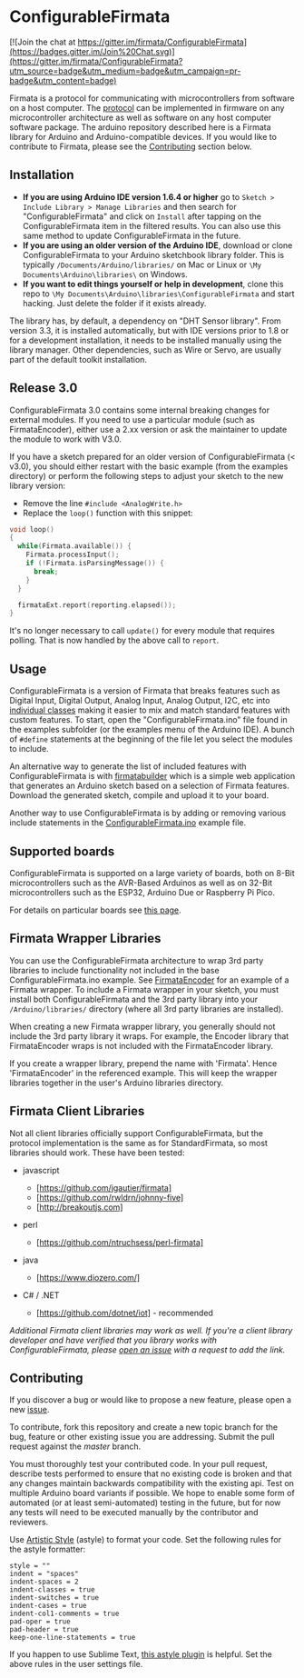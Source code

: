 # ConfigurableFirmata

[![Join the chat at https://gitter.im/firmata/ConfigurableFirmata](https://badges.gitter.im/Join%20Chat.svg)](https://gitter.im/firmata/ConfigurableFirmata?utm_source=badge&utm_medium=badge&utm_campaign=pr-badge&utm_content=badge)

Firmata is a protocol for communicating with microcontrollers from software on a host computer. The [protocol](https://github.com/firmata/protocol) can be implemented in firmware on any microcontroller architecture as well as software on any host computer software package. The arduino repository described here is a Firmata library for Arduino and Arduino-compatible devices. If you would like to contribute to Firmata, please see the [Contributing](#contributing) section below.

## Installation

- **If you are using Arduino IDE version 1.6.4 or higher** go to `Sketch > Include Library > Manage Libraries` and then search for "ConfigurableFirmata" and click on `Install` after tapping on the ConfigurableFirmata item in the filtered results. You can also use this same method to update ConfigurableFirmata in the future.
- **If you are using an older version of the Arduino IDE**, download or clone ConfigurableFirmata to your Arduino sketchbook library folder. This is typically `/Documents/Arduino/libraries/` on Mac or Linux or `\My Documents\Arduino\libraries\` on Windows.
- **If you want to edit things yourself or help in development**, clone this repo to `\My Documents\Arduino\libraries\ConfigurableFirmata` and start hacking. Just delete the folder if it exists already.

The library has, by default, a dependency on "DHT Sensor library". From version 3.3, it is installed automatically, but with IDE versions prior to 1.8 or for a development installation, it needs to be installed manually using the library manager. Other dependencies, such as Wire or Servo, are usually part of the default toolkit installation.

## Release 3.0

ConfigurableFirmata 3.0 contains some internal breaking changes for external modules. If you need to use a particular module (such as FirmataEncoder), either use a 2.xx version or ask the maintainer to update the module to work with V3.0. 

If you have a sketch prepared for an older version of ConfigurableFirmata (< v3.0), you should either restart with the basic example (from the examples directory) or perform the following steps to adjust your sketch to the new library version:

- Remove the line `#include <AnalogWrite.h>`
- Replace the `loop()` function with this snippet:

```cpp
void loop()
{
  while(Firmata.available()) {
    Firmata.processInput();
    if (!Firmata.isParsingMessage()) {
      break;
    }
  }

  firmataExt.report(reporting.elapsed());
}
```

It's no longer necessary to call `update()` for every module that requires polling. That is now handled by the above call to `report`. 

## Usage

ConfigurableFirmata is a version of Firmata that breaks features such as Digital Input, Digital Output, Analog Input, Analog Output, I2C, etc into [individual classes](https://github.com/firmata/ConfigurableFirmata/tree/master/src) making it easier to mix and match standard features with custom features. To start, open the "ConfigurableFirmata.ino" file found in the examples subfolder (or the examples menu of the Arduino IDE). A bunch of `#define` statements at the beginning of the file let you select the modules to include. 

An alternative way to generate the list of included features with ConfigurableFirmata is with [firmatabuilder](http://firmatabuilder.com) which is a simple web application that generates an Arduino sketch based on a selection of Firmata features. Download the generated sketch, compile and upload it to your board.

Another way to use ConfigurableFirmata is by adding or removing various include statements in the [ConfigurableFirmata.ino](https://github.com/firmata/ConfigurableFirmata/blob/master/examples/ConfigurableFirmata/ConfigurableFirmata.ino) example file.

## Supported boards

ConfigurableFirmata is supported on a large variety of boards, both on 8-Bit microcontrollers such as the AVR-Based Arduinos as well as on 32-Bit microcontrollers such as the ESP32, Arduino Due or Raspberry Pi Pico.

For details on particular boards see [this page](BoardSupport.md).

## Firmata Wrapper Libraries

You can use the ConfigurableFirmata architecture to wrap 3rd party libraries to include
functionality not included in the base ConfigurableFirmata.ino example. See [FirmataEncoder](https://github.com/firmata/FirmataEncoder) for an example of a Firmata wrapper. To include a Firmata wrapper in your sketch, you must install both ConfigurableFirmata and the 3rd party library into your `/Arduino/libraries/` directory (where all 3rd party libraries are installed).

When creating a new Firmata wrapper library, you generally should not include the 3rd party
library it wraps. For example, the Encoder library that FirmataEncoder wraps is not included with
the FirmataEncoder library.

If you create a wrapper library, prepend the name with 'Firmata'. Hence 'FirmataEncoder' in the
referenced example. This will keep the wrapper libraries together in the user's Arduino libraries
directory.

## Firmata Client Libraries
Not all client libraries officially support ConfigurableFirmata, but the protocol implementation is the same as for StandardFirmata, so most libraries should work. These have been tested:

* javascript
  * [https://github.com/jgautier/firmata]
  * [https://github.com/rwldrn/johnny-five]
  * [http://breakoutjs.com]
* perl
  * [https://github.com/ntruchsess/perl-firmata]

* java
  * [https://www.diozero.com/]

* C# / .NET
  * [https://github.com/dotnet/iot] - recommended

*Additional Firmata client libraries may work as well. If you're a client library developer and have verified that you library works with ConfigurableFirmata, please [open an issue](https://github.com/firmata/ConfigurableFirmata/issues) with a request to add the link.*

## Contributing

If you discover a bug or would like to propose a new feature, please open a new [issue](https://github.com/firmata/ConfigurableFirmata/issues?sort=created&state=open).

To contribute, fork this repository and create a new topic branch for the bug, feature or other existing issue you are addressing. Submit the pull request against the *master* branch.

You must thoroughly test your contributed code. In your pull request, describe tests performed to ensure that no existing code is broken and that any changes maintain backwards compatibility with the existing api. Test on multiple Arduino board variants if possible. We hope to enable some form of automated (or at least semi-automated) testing in the future, but for now any tests will need to be executed manually by the contributor and reviewers.

Use [Artistic Style](http://astyle.sourceforge.net/) (astyle) to format your code. Set the following rules for the astyle formatter:

```
style = ""
indent = "spaces"
indent-spaces = 2
indent-classes = true
indent-switches = true
indent-cases = true
indent-col1-comments = true
pad-oper = true
pad-header = true
keep-one-line-statements = true
```

If you happen to use Sublime Text, [this astyle plugin](https://github.com/timonwong/SublimeAStyleFormatter) is helpful. Set the above rules in the user settings file.
